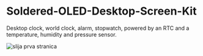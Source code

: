# Soldered-OLED-Desktop-Screen-Kit
Desktop clock, world clock, alarm, stopwatch, powered by an RTC and a temperature, humidity and pressure sensor.

![slija prva stranica](https://user-images.githubusercontent.com/80395378/219012963-9375d4aa-cd03-49e8-a1d5-8640c63bdf0b.jpg)
